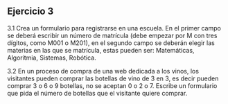 ## Ejercicio 3

3.1 Crea un formulario para registrarse en una escuela. En el primer campo se deberá escribir un número de matrícula (debe empezar por M con tres dígitos, como M001 o M201), en el segundo campo se deberán elegir las materias en las que se matrícula, estas pueden ser: Matemáticas, Algoritmia, Sistemas, Robótica.

3.2 En un proceso de compra de una web dedicada a los vinos, los visitantes pueden comprar las botellas de vino de 3 en 3, es decir pueden comprar 3 o 6 o 9 botellas, no se aceptan 0 o 2 o 7. Escribe un formulario que pida el número de botellas que el visitante quiere comprar.

